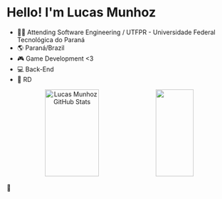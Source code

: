 ### <H1>Hello! I'm Lucas Munhoz</H1>

 - 👨‍🎓 Attending Software Engineering / UTFPR - Universidade Federal Tecnológica do Paraná
 - 🌎 Paraná/Brazil
 - 🎮 Game Development <3
 - 💻 Back-End
 - 🎈 RD
 
 <div align="center">
  <img width="49%" height="195px" src="https://github-readme-stats.vercel.app/api?username=Lucas-Munhoz&show_icons=true&count_private=true&hide_border=true&title_color=00b040&icon_color=00b040&text_color=c9d1d9&bg_color=0d1117" alt="Lucas Munhoz GitHub Stats"/>
  <img width="41%" height="195px" src="https://github-readme-stats.vercel.app/api/top-langs/?username=Lucas-Munhoz&layout=compact&hide_border=true&title_color=00b040&text_color=00b040&bg_color=0d1117"/>
</div>

<p>🐂</p>
